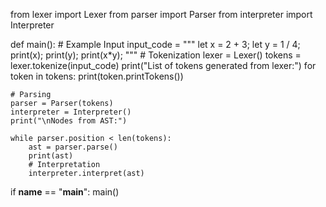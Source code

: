 from lexer import Lexer
from parser import Parser
from interpreter import Interpreter

def main():
    # Example Input
    input_code = """
    let x = 2 + 3;
    let y = 1 / 4; 
    print(x);
    print(y);
    print(x*y);
    """
    # Tokenization
    lexer = Lexer()
    tokens = lexer.tokenize(input_code)
    print("List of tokens generated from lexer:")
    for token in tokens:
        print(token.printTokens())
    
    # Parsing
    parser = Parser(tokens)
    interpreter = Interpreter()
    print("\nNodes from AST:")

    while parser.position < len(tokens):
        ast = parser.parse()
        print(ast)
        # Interpretation
        interpreter.interpret(ast)

    

if __name__ == "__main__":
    main()
